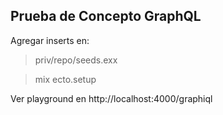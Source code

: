 ## Prueba de Concepto GraphQL

Agregar inserts en:

> priv/repo/seeds.exx

> mix ecto.setup

Ver playground en http://localhost:4000/graphiql
